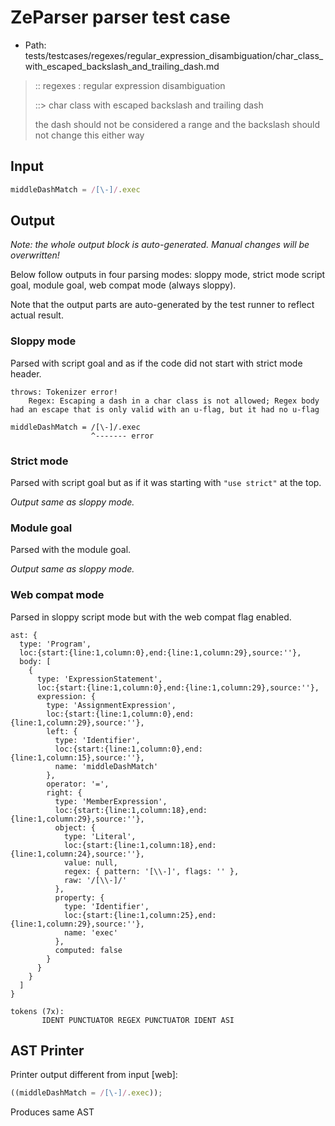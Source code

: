 # ZeParser parser test case

- Path: tests/testcases/regexes/regular_expression_disambiguation/char_class_with_escaped_backslash_and_trailing_dash.md

> :: regexes : regular expression disambiguation
>
> ::> char class with escaped backslash and trailing dash
>
> the dash should not be considered a range and the backslash should not change this either way

## Input

`````js
middleDashMatch = /[\-]/.exec
`````

## Output

_Note: the whole output block is auto-generated. Manual changes will be overwritten!_

Below follow outputs in four parsing modes: sloppy mode, strict mode script goal, module goal, web compat mode (always sloppy).

Note that the output parts are auto-generated by the test runner to reflect actual result.

### Sloppy mode

Parsed with script goal and as if the code did not start with strict mode header.

`````
throws: Tokenizer error!
    Regex: Escaping a dash in a char class is not allowed; Regex body had an escape that is only valid with an u-flag, but it had no u-flag

middleDashMatch = /[\-]/.exec
                  ^------- error
`````

### Strict mode

Parsed with script goal but as if it was starting with `"use strict"` at the top.

_Output same as sloppy mode._

### Module goal

Parsed with the module goal.

_Output same as sloppy mode._

### Web compat mode

Parsed in sloppy script mode but with the web compat flag enabled.

`````
ast: {
  type: 'Program',
  loc:{start:{line:1,column:0},end:{line:1,column:29},source:''},
  body: [
    {
      type: 'ExpressionStatement',
      loc:{start:{line:1,column:0},end:{line:1,column:29},source:''},
      expression: {
        type: 'AssignmentExpression',
        loc:{start:{line:1,column:0},end:{line:1,column:29},source:''},
        left: {
          type: 'Identifier',
          loc:{start:{line:1,column:0},end:{line:1,column:15},source:''},
          name: 'middleDashMatch'
        },
        operator: '=',
        right: {
          type: 'MemberExpression',
          loc:{start:{line:1,column:18},end:{line:1,column:29},source:''},
          object: {
            type: 'Literal',
            loc:{start:{line:1,column:18},end:{line:1,column:24},source:''},
            value: null,
            regex: { pattern: '[\\-]', flags: '' },
            raw: '/[\\-]/'
          },
          property: {
            type: 'Identifier',
            loc:{start:{line:1,column:25},end:{line:1,column:29},source:''},
            name: 'exec'
          },
          computed: false
        }
      }
    }
  ]
}

tokens (7x):
       IDENT PUNCTUATOR REGEX PUNCTUATOR IDENT ASI
`````


## AST Printer

Printer output different from input [web]:

````js
((middleDashMatch = /[\-]/.exec));
````

Produces same AST
